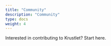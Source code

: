 ```yaml
---
title: "Community"
description: "Community"
type: docs
weight: 4
---
```


Interested in contributing to Krustlet? Start here.
